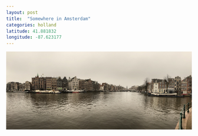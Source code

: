 ```yaml
---
layout: post
title:  "Somewhere in Amsterdam"
categories: holland
latitude: 41.881832
longitude: -87.623177
---
```


<img src="./assets/images/amsterdam.jpg" alt="Amsterdam" />
